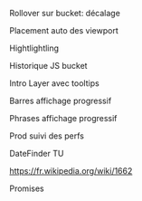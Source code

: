Rollover sur bucket: décalage

Placement auto des viewport

Hightlightling

Historique JS bucket

Intro Layer avec tooltips

Barres affichage progressif

Phrases affichage progressif

Prod suivi des perfs

DateFinder TU

https://fr.wikipedia.org/wiki/1662

Promises
